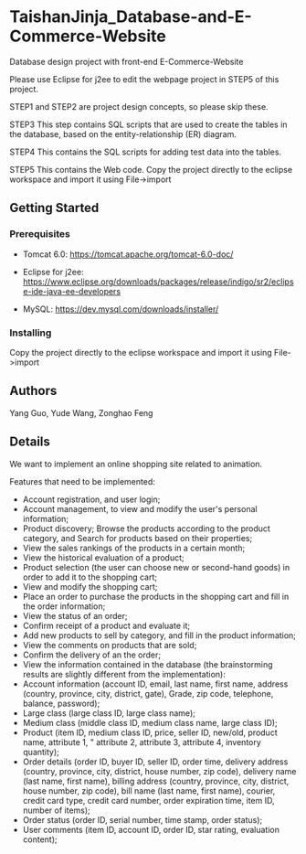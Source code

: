 # TaishanJinja_Database-and-E-Commerce-Website

Database design project with front-end E-Commerce-Website 

Please use Eclipse for j2ee to edit the webpage project in STEP5 of this project.

STEP1 and STEP2 are project design concepts, so please skip these.

STEP3
This step contains SQL scripts that are used to create the tables in the database, based on the entity-relationship (ER) diagram. 

STEP4
This contains the SQL scripts for adding test data into the tables. 

STEP5
This contains the Web code.
Copy the project directly to the eclipse workspace and import it using File->import


## Getting Started

### Prerequisites

* Tomcat 6.0: https://tomcat.apache.org/tomcat-6.0-doc/

* Eclipse for j2ee: https://www.eclipse.org/downloads/packages/release/indigo/sr2/eclipse-ide-java-ee-developers

* MySQL: https://dev.mysql.com/downloads/installer/

### Installing

Copy the project directly to the eclipse workspace and import it using File->import

## Authors

Yang Guo, Yude Wang, Zonghao Feng

## Details
We want to implement an online shopping site related to animation.

Features that need to be implemented:
*	Account registration, and user login;
*	Account management, to view and modify the user's personal information;
*	Product discovery; Browse the products according to the product category, and Search for products based on their properties;
*	View the sales rankings of the products in a certain month;
*	View the historical evaluation of a product;
*	Product selection (the user can choose new or second-hand goods) in order to add it to the shopping cart;
*	View and modify the shopping cart;
*	Place an order to purchase the products in the shopping cart and fill in the order information;
*	View the status of an order;
*	Confirm receipt of a product and evaluate it;
*	Add new products to sell by category, and fill in the product information;
*	View the comments on products that are sold;
*	Confirm the delivery of an the order;
*	View the information contained in the database (the brainstorming results are slightly different from the implementation):
*	Account information (account ID, email, last name, first name, address (country, province, city, district, gate), Grade, zip code, telephone, balance, password);
*	Large class (large class ID, large class name);
*	Medium class (middle class ID, medium class name, large class ID);
*	Product (item ID, medium class ID, price, seller ID, new/old, product name, attribute 1, "	attribute 2, attribute 3, attribute 4, inventory quantity);
*	Order details (order ID, buyer ID, seller ID, order time, delivery address (country, province, city, district, house number, zip code), delivery name (last name, first name), billing address (country, province, city, district, house number, zip code), bill name (last name, first name), courier, credit card type, credit card number, order expiration time, item ID, number of items); 
*	Order status (order ID, serial number, time stamp, order status);
*	User comments (item ID, account ID, order ID, star rating, evaluation content);



